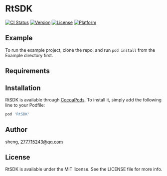 # RtSDK

[![CI Status](https://img.shields.io/travis/sheng/RtSDK.svg?style=flat)](https://travis-ci.org/sheng/RtSDK)
[![Version](https://img.shields.io/cocoapods/v/RtSDK.svg?style=flat)](https://cocoapods.org/pods/RtSDK)
[![License](https://img.shields.io/cocoapods/l/RtSDK.svg?style=flat)](https://cocoapods.org/pods/RtSDK)
[![Platform](https://img.shields.io/cocoapods/p/RtSDK.svg?style=flat)](https://cocoapods.org/pods/RtSDK)

## Example

To run the example project, clone the repo, and run `pod install` from the Example directory first.

## Requirements

## Installation

RtSDK is available through [CocoaPods](https://cocoapods.org). To install
it, simply add the following line to your Podfile:

```ruby
pod 'RtSDK'
```

## Author

sheng, 277715243@qq.com

## License

RtSDK is available under the MIT license. See the LICENSE file for more info.
